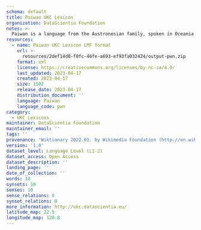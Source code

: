 ```yaml
---
schema: default
title: Paiwan UKC Lexicon
organization: DataScientia Foundation
notes: >-
  Paiwan is a language from the Austronesian family, spoken in Oceania. The UKC Lexicon of Paiwan is represented as a lexico-semantic network. It consists of words, word senses, synsets, as well as sense-level and synset-level relationships.
resources:
  - name: Paiwan UKC Lexicon LMF format
    url: >-
      resources/2def14d8-f0fc-46fe-a693-ef93fa032424/output-pwn.zip
    format: xml
    license: https://creativecommons.org/licenses/by-nc-sa/4.0/
    last_updated: 2023-04-17
    created: 2023-04-17
    size: 1502
    release_date: 2023-04-17
    distribution_document: ''
    language: Paiwan
    language_code: pwn
category:
  - UKC Lexicons
maintainer: DataScientia Foundation
maintainer_email: ''
tags: ''
provenance: 'Wiktionary 2022.01. by Wikimedia Foundation (http://en.wiktionary.org); Princeton WordNet 2.1 by Princeton University (https://wordnet.princeton.edu)'
version: '1.0'
dataset_level: Language Level (L1-2)
dataset_access: Open Access
dataset_description: ''
landing_page: ''
date_of_collection: ''
words: 10
synsets: 10
senses: 10
sense_relations: 0
synset_relations: 0
more_information: http://ukc.datascientia.eu/
latitude_map: 22.5
longitude_map: 120.8
---
```


